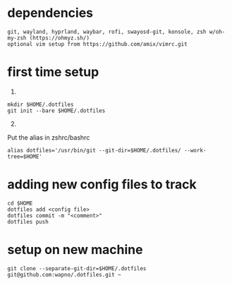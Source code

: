 # dependencies

```  
git, wayland, hyprland, waybar, rofi, swayosd-git, konsole, zsh w/oh-my-zsh (https://ohmyz.sh/)
optional vim setup from https://github.com/amix/vimrc.git
```

# first time setup
1)  
```
mkdir $HOME/.dotfiles
git init --bare $HOME/.dotfiles
```
2)  
Put the alias in zshrc/bashrc
```
alias dotfiles='/usr/bin/git --git-dir=$HOME/.dotfiles/ --work-tree=$HOME'
```

# adding new config files to track
```
cd $HOME
dotfiles add <config file>  
dotfiles commit -m "<comment>"  
dotfiles push  
```

# setup on new machine
```
git clone --separate-git-dir=$HOME/.dotfiles git@github.com:wapno/.dotfiles.git ~
```

